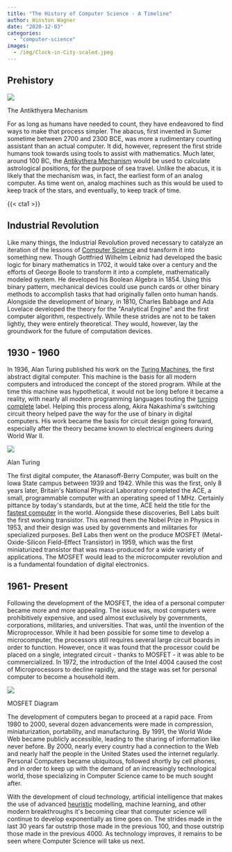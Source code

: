 ```yaml
---
title: "The History of Computer Science - A Timeline"
author: Winston Wagner
date: "2020-12-03"
categories: 
  - "computer-science"
images:
  - /img/Clock-in-City-scaled.jpeg
---
```


## Prehistory

![](/img/NAMA_Machine_dAnticythere_1-300x268.jpg)

The Antikthyera Mechanism

For as long as humans have needed to count, they have endeavored to find ways to make that process simpler. The abacus, first invented in Sumer sometime between 2700 and 2300 BCE, was more a rudimentary counting assistant than an actual computer. It did, however, represent the first stride humans took towards using tools to assist with mathematics. Much later, around 100 BC, the [Antikythera Mechanism](http://www.antikythera-mechanism.gr/project/overview) would be used to calculate astrological positions, for the purpose of sea travel. Unlike the abacus, it is likely that the mechanism was, in fact, the earliest form of an analog computer. As time went on, analog machines such as this would be used to keep track of the stars, and eventually, to keep track of time.

{{< cta1 >}}

## Industrial Revolution

Like many things, the Industrial Revolution proved necessary to catalyze an iteration of the lessons of [Computer Science](https://qvault.io/2020/11/18/comprehensive-guide-to-learn-computer-science-online/) and transform it into something new. Though Gottfried Wilhelm Leibniz had developed the basic logic for binary mathematics in 1702, it would take over a century and the efforts of George Boole to transform it into a complete, mathematically modeled system. He developed his Boolean Algebra in 1854. Using this binary pattern, mechanical devices could use punch cards or other binary methods to accomplish tasks that had originally fallen onto human hands. Alongside the development of binary, in 1810, Charles Babbage and Ada Lovelace developed the theory for the "Analytical Engine" and the first computer algorithm, respectively. While these strides are not to be taken lightly, they were entirely theoretical. They would, however, lay the groundwork for the future of computation devices.

## 1930 - 1960

In 1936, Alan Turing published his work on the [Turing Machines](https://en.wikipedia.org/wiki/Turing_machine), the first abstract digital computer. This machine is the basis for all modern computers and introduced the concept of the stored program. While at the time this machine was hypothetical, it would not be long before it became a reality, with nearly all modern programming languages touting the [turning complete](https://en.wikipedia.org/wiki/Turing_completeness) label. Helping this process along, Akira Nakashima's switching circuit theory helped pave the way for the use of binary in digital computers. His work became the basis for circuit design going forward, especially after the theory became known to electrical engineers during World War II.

![](/img/alan-turing-9512017-1-402-300x194.jpg)

Alan Turing

The first digital computer, the Atanasoff-Berry Computer, was built on the Iowa State campus between 1939 and 1942. While this was the first, only 8 years later, Britain's National Physical Laboratory completed the ACE, a small, programmable computer with an operating speed of 1 MHz. Certainly pittance by today's standards, but at the time, ACE held the title for the [fastest computer](http://news.bbc.co.uk/2/hi/technology/8683369.stm) in the world. Alongside these discoveries, Bell Labs built the first working transistor. This earned them the Nobel Prize in Physics in 1953, and their design was used by governments and militaries for specialized purposes. Bell Labs then went on the produce MOSFET (Metal-Oxide-Silicon Field-Effect Transistor) in 1959, which was the first miniaturized transistor that was mass-produced for a wide variety of applications. The MOSFET would lead to the microcomputer revolution and is a fundamental foundation of digital electronics.

## 1961- Present

Following the development of the MOSFET, the idea of a personal computer became more and more appealing. The issue was, most computers were prohibitively expensive, and used almost exclusively by governments, corporations, militaries, and universities. That was, until the invention of the Microprocessor. While it had been possible for some time to develop a microcomputer, the processors still requires several large circuit boards in order to function. However, once it was found that the processor could be placed on a single, integrated circuit - thanks to MOSFET - it was able to be commercialized. In 1972, the introduction of the Intel 4004 caused the cost of Microprocessors to decline rapidly, and the stage was set for personal computer to become a household item.

![](/img/mosfet_construction-300x293.png)

MOSFET Diagram

The development of computers began to proceed at a rapid pace. From 1980 to 2000, several dozen advancements were made in compression, miniaturization, portability, and manufacturing. By 1991, the World Wide Web became publicly accessible, leading to the sharing of information like never before. By 2000, nearly every country had a connection to the Web and nearly half the people in the United States used the internet regularly. Personal Computers became ubiquitous, followed shortly by cell phones, and in order to keep up with the demand of an increasingly technological world, those specializing in Computer Science came to be much sought after.

With the development of cloud technology, artificial intelligence that makes the use of advanced [heuristic](https://qvault.io/2020/11/30/examples-of-heuristics-in-computer-science/) modelling, machine learning, and other modern breakthroughs it's becoming clear that computer science will continue to develop exponentially as time goes on. The strides made in the last 30 years far outstrip those made in the previous 100, and those outstrip those made in the previous 4000. As technology improves, it remains to be seen where Computer Science will take us next.
